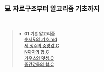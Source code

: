 ## 💻 자료구조부터 알고리즘 기초까지

<br>

>- **01 기본 알고리즘** <br>
[순서도의 기호.md](https://github.com/waeandway/algorithms-and-data-structures/blob/master/Chapter/01%20Basic%20Algorithm/flowchart.md) <br>
[세 정수의 중앙값.C](https://github.com/waeandway/algorithms-and-data-structures/blob/master/Chapter/01%20Basic%20Algorithm/Middle.C) <br>
[N까지의 합.C](https://github.com/waeandway/algorithms-and-data-structures/blob/master/Chapter/01%20Basic%20Algorithm/Nsum.C) <br>
[가우스의 덧셈.C](https://github.com/waeandway/algorithms-and-data-structures/blob/master/Chapter/01%20Basic%20Algorithm/Gaussian.C) <br>
[중간값들의 합.C](https://github.com/waeandway/algorithms-and-data-structures/blob/master/Chapter/01%20Basic%20Algorithm/sumof.C) <br>